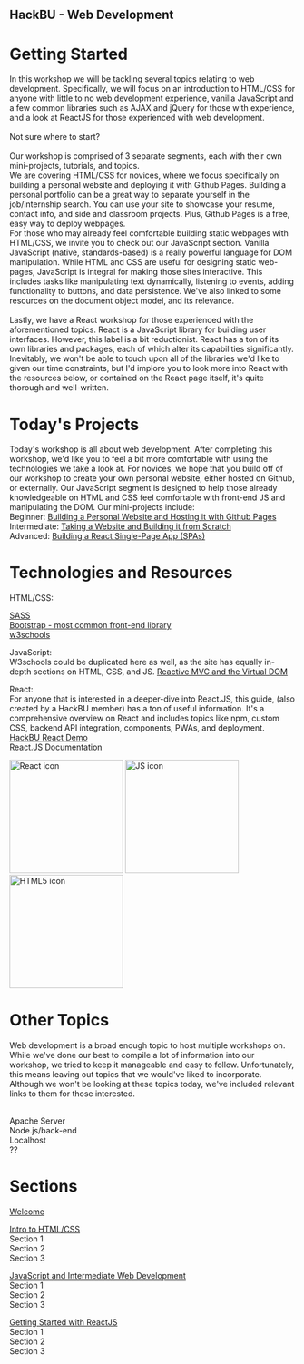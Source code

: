 ## HackBU - Web Development

# Getting Started

In this workshop we will be
tackling several topics relating to web development. Specifically, we will
focus on an introduction to HTML/CSS for anyone with little to no web development experience, vanilla JavaScript
and a few common libraries such as AJAX and jQuery for those with experience, and a look at ReactJS for those experienced with web development.
<br /> <br />
Not sure where to start? <br /> <br />
Our workshop is comprised of 3 separate segments, each with their own mini-projects, tutorials, and topics.
<br />
We are covering HTML/CSS for novices, where we focus specifically on building a personal website and deploying it with
Github Pages. Building a personal portfolio can be a great way to separate yourself in the job/internship search. You can
use your site to showcase your resume, contact info, and side and classroom projects. Plus, Github Pages is a free, easy way
to deploy webpages.
<br />
For those who may already feel comfortable building static webpages with HTML/CSS, we invite you to check out our JavaScript section.
Vanilla JavaScript (native, standards-based) is a really powerful language for DOM manipulation. While HTML and CSS are useful for
designing static web-pages, JavaScript is integral for making those sites interactive. This includes tasks like manipulating text dynamically,
listening to events, adding functionality to buttons, and data persistence. We've also linked to some resources on the document object model, and its relevance.  
<br />
Lastly, we have a React workshop for those experienced with the aforementioned topics. React is a JavaScript library for building user interfaces. However, this label is a bit reductionist. React has a ton of its own libraries and packages, each of which alter its capabilities significantly. Inevitably, we won't be able to touch upon all of the libraries we'd like to given our time constraints, but I'd implore you to look more into React with the resources below, or contained on the React page itself, it's quite thorough and well-written.

# Today's Projects

Today's workshop is all about web development. After completing this workshop,
we'd like you to feel a bit more comfortable with using the technologies we take a look at.
For novices, we hope that you
build off of our workshop to create your own personal website, either hosted on Github, or externally. Our JavaScript segment is designed to help those already knowledgeable on HTML and CSS feel comfortable with front-end JS and manipulating the DOM. Our mini-projects include: <br />
Beginner:   <a href="GithubPagesGuide.md">Building a Personal Website and Hosting it with Github Pages</a> <br />
Intermediate:   <a href="ReverseEngineering.md">Taking a Website and Building it from Scratch</a> <br />
Advanced: <a href="README.md">Building a React Single-Page App (SPAs)</a>

# Technologies and Resources
HTML/CSS: <br />

<a href="https://sass-lang.com/documentation">SASS</a> <br />
<a href="https://getbootstrap.com">Bootstrap - most common front-end library</a> <br />
<a href="https://www.w3schools.com/">w3schools</a> <br />


JavaScript: <br />
W3schools could be duplicated here as well, as the site has equally in-depth sections on HTML, CSS, and JS.
<a href="https://www.futurice.com/blog/reactive-mvc-and-the-virtual-dom">Reactive MVC and the Virtual DOM</a> <br />

React: <br />
For anyone that is interested in a deeper-dive into React.JS, this guide, (also created by a HackBU member) has a ton of useful information. It's a comprehensive overview on React and includes topics like npm, custom CSS, backend API integration, components, PWAs, and deployment.
<a href="https://github.com/HackBinghamton/reactDemo">HackBU React Demo</a> <br />
<a href="https://reactjs.org/docs/getting-started.html">React.JS Documentation</a> <br /> 


<p float="left">
     <img src="http://www.jsweet.org/wp-content/uploads/2016/04/react-logo-300x289.png"
          alt="React icon"
          height="200" width="200" />
     <img src="https://upload.wikimedia.org/wikipedia/commons/6/6a/JavaScript-logo.png"
          alt="JS icon"
          height="200" width="200" />
     <img src="https://logos-download.com/wp-content/uploads/2017/07/HTML5_logo.png"
          alt="HTML5 icon"
          height="200" width="200" />
</p>




# Other Topics

Web development is a broad enough topic to host multiple workshops on. While we've done our best to compile a lot of information into our workshop, we tried to keep it manageable and easy to follow. Unfortunately, this means leaving out
topics that we would've liked to incorporate. Although we won't be looking at these topics today, we've included relevant links to them for those interested. <br />

<LIST TOPICS AND RESOURCES HERE> <br />
Apache Server  <br />
Node.js/back-end <br />
Localhost <br />
?? <br />


# Sections

<a href="README.md">Welcome</a> <br />

<a href="README.md">Intro to HTML/CSS</a> <br />
Section 1<br />
Section 2<br />
Section 3<br />


<a href="README.md">JavaScript and Intermediate Web Development</a> <br />
Section 1<br />
Section 2<br />
Section 3<br />



<a href="README.md">Getting Started with ReactJS</a> <br />
Section 1<br />
Section 2<br />
Section 3<br />
